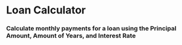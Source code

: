 # Loan Calculator

### Calculate monthly payments for a loan using the Principal Amount, Amount of Years, and Interest Rate
